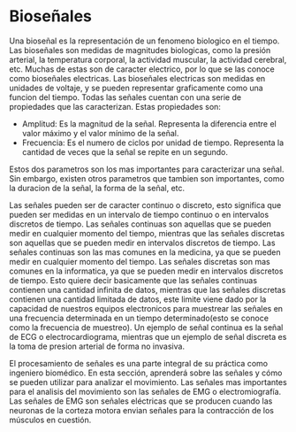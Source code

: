 # Bioseñales

Una bioseñal es la representación de un fenomeno biologico en el tiempo. Las bioseñales son medidas de magnitudes biologicas, como la presión arterial, la temperatura corporal, la actividad muscular, la actividad cerebral, etc. Muchas de estas son de caracter electrico, por lo que se las conoce como bioseñales electricas. Las bioseñales electricas son medidas en unidades de voltaje, y se pueden representar graficamente como una funcion del tiempo. Todas las señales cuentan con una serie de propiedades que las caracterizan. Estas propiedades son:
* Amplitud: Es la magnitud de la señal. Representa la diferencia entre el valor máximo y el valor mínimo de la señal.
* Frecuencia: Es el numero de ciclos por unidad de tiempo. Representa la cantidad de veces que la señal se repite en un segundo.

Estos dos parametros son los mas importantes para caracterizar una señal. Sin embargo, existen otros parametros que tambien son importantes, como la duracion de la señal, la forma de la señal, etc.

Las señales pueden ser de caracter continuo o discreto, esto significa que pueden ser medidas en un intervalo de tiempo continuo o en intervalos discretos de tiempo. Las señales continuas son aquellas que se pueden medir en cualquier momento del tiempo, mientras que las señales discretas son aquellas que se pueden medir en intervalos discretos de tiempo. Las señales continuas son las mas comunes en la medicina, ya que se pueden medir en cualquier momento del tiempo. Las señales discretas son mas comunes en la informatica, ya que se pueden medir en intervalos discretos de tiempo. Esto quiere decir basicamente que las señales continuas contienen una cantidad infinita de datos, mientras que las señales discretas contienen una cantidad limitada de datos, este limite viene dado por la capacidad de nuestros equipos electronicos para muestrear las señales en una frecuencia determinada en un tiempo determinado(esto se conoce como la frecuencia de muestreo). Un ejemplo de señal continua es la señal de ECG o electrocardiograma, mientras que un ejemplo de señal discreta es la toma de presion arterial de forma no invasiva.



El procesamiento de señales es una parte integral de su práctica como ingeniero biomédico. En esta sección, aprenderá sobre las señales y cómo se pueden utilizar para analizar el movimiento. Las señales mas importantes para el analisis del movimiento son las señales de EMG o electromiografía. Las señales de EMG son señales eléctricas que se producen cuando las neuronas de la corteza motora envian señales para la contracción de los músculos en cuestión.